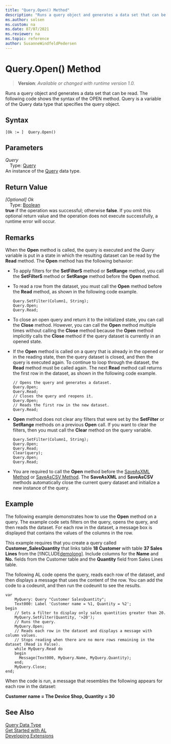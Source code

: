```yaml
---
title: "Query.Open() Method"
description: "Runs a query object and generates a data set that can be read."
ms.author: solsen
ms.custom: na
ms.date: 07/07/2021
ms.reviewer: na
ms.topic: reference
author: SusanneWindfeldPedersen
---
```

[//]: # (START>DO_NOT_EDIT)
[//]: # (IMPORTANT:Do not edit any of the content between here and the END>DO_NOT_EDIT.)
[//]: # (Any modifications should be made in the .xml files in the ModernDev repo.)
# Query.Open() Method
> **Version**: _Available or changed with runtime version 1.0._

Runs a query object and generates a data set that can be read. The following code shows the syntax of the OPEN method. Query is a variable of the Query data type that specifies the query object.


## Syntax
```AL
[Ok := ]  Query.Open()
```

## Parameters
*Query*  
&emsp;Type: [Query](query-data-type.md)  
An instance of the [Query](query-data-type.md) data type.  

## Return Value
*[Optional] Ok*  
&emsp;Type: [Boolean](../boolean/boolean-data-type.md)  
**true** if the operation was successful; otherwise **false**.   If you omit this optional return value and the operation does not execute successfully, a runtime error will occur.  


[//]: # (IMPORTANT: END>DO_NOT_EDIT)

## Remarks  
 When the **Open** method is called, the query is executed and the *Query* variable is put in a state in which the resulting dataset can be read by the **Read** method. The **Open** method has the following behavior:  

-   To apply filters for the **SetFilterS** method or **SetRange** method, you call the **SetFilterS** method or **SetRange** method before the **Open** method.  

-   To read a row from the dataset, you must call the **Open** method before the **Read** method, as shown in the following code example.  

    ```al
    Query.SetFilter(Column1, String);  
    Query.Open;  
    Query.Read;  
    ```  

-   To close an open query and return it to the initialized state, you can call the **Close** method. However, you can call the **Open** method multiple times without calling the **Close** method because the **Open** method implicitly calls the **Close** method if the query dataset is currently in an opened state.  

-   If the **Open** method is called on a query that is already in the opened or in the reading state, then the query dataset is closed, and then the query is executed again. To continue to loop through the dataset, the **Read** method must be called again. The next **Read** method call returns the first row in the dataset, as shown in the following code example.  

    ```al
    // Opens the query and generates a dataset.  
    Query.Open;  
    Query.Read;  
    // Closes the query and reopens it.  
    Query.Open;  
    // Reads the first row in the new dataset.  
    Query.Read;  
    ```  

-  **Open** method does not clear any filters that were set by the **SetFilter** or **SetRange** methods on a previous **Open** call. If you want to clear the filters, then you must call the **Clear** method on the query variable.  

    ```al
    Query.SetFilter(Column1, String);  
    Query.Open;  
    Query.Read;  
    Clear(query);  
    Query.Open;  
    Query.Read;  
    ```  

-   You are required to call the **Open** method before the [SaveAsXML Method](../library.md) or [SaveAsCSV Method](../library.md). The **SaveAsXML** and **SaveAsCSV** methods automatically close the current query dataset and initialize a new instance of the query.  

## Example  
 The following example demonstrates how to use the **Open** method on a query. The example code sets filters on the query, opens the query, and then reads the dataset. For each row in the dataset, a message box is displayed that contains the values of the columns in the row.  

 This example requires that you create a query called **Customer\_SalesQuantity** that links table **18 Customer** with table  **37 Sales Lines** from the [!INCLUDE[demolong](../../includes/demolong_md.md)]. Include columns for the **Name** and **No.** fields from the Customer table and the **Quantity** field from Sales Lines table.  

<!--NAV For step-by-step instructions for creating this query, see [Walkthrough: Creating a Query to Link Two Tables](Walkthrough--Creating-a-Query-to-Link-Two-Tables.md).-->  

 The following AL code opens the query, reads each row of the dataset, and then displays a message that uses the content of the row. You can add the code to a codeunit, and then run the codeunit to see the results.  

```al
var
    MyQuery: Query "Customer SalesQuantity";
    Text000: Label 'Customer name = %1, Quantity = %2';
begin
    // Sets a filter to display only sales quantities greater than 20.  
    MyQuery.SetFilter(Quantity, '>20');   
    // Runs the query.  
    MyQuery.Open;  
    // Reads each row in the dataset and displays a message with column values.  
    // Stops reading when there are no more rows remaining in the dataset (Read is False).  
    while MyQuery.Read do  
    begin  
      Message(Text000, MyQuery.Name, MyQuery.Quantity);  
    end;  
    MyQuery.Close;  
end;
```  

 When the code is run, a message that resembles the following appears for each row in the dataset:  

 **Customer name = The Device Shop, Quantity = 30**  

## See Also
[Query Data Type](query-data-type.md)  
[Get Started with AL](../../devenv-get-started.md)  
[Developing Extensions](../../devenv-dev-overview.md)